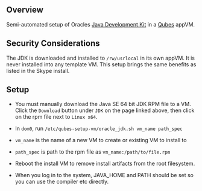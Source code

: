 Overview
--------

Semi-automated setup of Oracles
[Java Development Kit](http://www.oracle.com/technetwork/java/javase/downloads/index.html)
in a [Qubes](https://www.qubes-os.org) appVM.


## Security Considerations

The JDK is downloaded and installed to `/rw/usrlocal` in its own appVM. It
is never installed into any template VM. This setup brings the same benefits
as listed in the Skype install.


Setup
-----

- You must manually download the Java SE 64 bit JDK RPM file to a VM.
Click the `Download` button under `JDK` on the page linked above, then
click on the rpm file next to `Linux x64`.

- In `dom0`, run `/etc/qubes-setup-vm/oracle_jdk.sh vm_name path_spec`
 - `vm_name` is the name of a new VM to create or existing VM to install to
 - `path_spec` is path to the rpm file as `vm_name:/path/to/file.rpm`

- Reboot the install VM to remove install artifacts from the root filesystem.

- When you log in to the system, JAVA_HOME and PATH should be set so you can
use the compiler etc directly.
